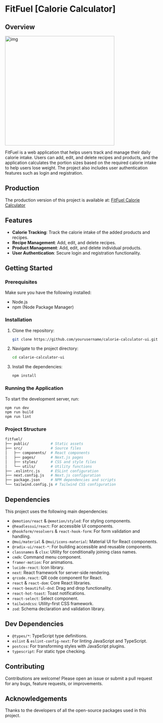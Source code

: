 # FitFuel [Calorie Calculator]

## Overview

<img align="center" alt="img" src="https://github.com/Nargiz-Toleutai/calorie-calculator-ui/blob/main/public/image.png" width="360px"/>

FitFuel is a web application that helps users track and manage their daily calorie intake. Users can add, edit, and delete recipes and products, and the application calculates the portion sizes based on the required calorie intake to help users lose weight. The project also includes user authentication features such as login and registration.

## Production

The production version of this project is available at: [FitFuel Calorie Calculator](https://fitfuel-calorie-calculator.vercel.app)

## Features

- **Calorie Tracking**: Track the calorie intake of the added products and recipes.
- **Recipe Management**: Add, edit, and delete recipes.
- **Product Management**: Add, edit, and delete individual products.
- **User Authentication**: Secure login and registration functionality.

## Getting Started

### Prerequisites

Make sure you have the following installed:

- Node.js
- npm (Node Package Manager)

### Installation

1. Clone the repository:
   ```sh
   git clone https://github.com/yourusername/calorie-calculator-ui.git
   ```
2. Navigate to the project directory:
   ```sh
   cd calorie-calculator-ui
   ```
3. Install the dependencies:
   ```sh
   npm install
   ```

### Running the Application

To start the development server, run:

```sh
npm run dev
npm run build
npm run lint
```

### Project Structure

```sh
fitfuel/
├── public/          # Static assets
├── src/             # Source files
│   ├── components/  # React components
│   ├── pages/       # Next.js pages
│   ├── styles/      # CSS and style files
│   └── utils/       # Utility functions
├── .eslintrc.js     # ESLint configuration
├── next.config.js   # Next.js configuration
├── package.json     # NPM dependencies and scripts
└── tailwind.config.js # Tailwind CSS configuration

```

## Dependencies

This project uses the following main dependencies:

- `@emotion/react` & `@emotion/styled`: For styling components.
- `@headlessui/react`: For accessible UI components.
- `@hookform/resolvers` & `react-hook-form`: For form validation and handling.
- `@mui/material` & `@mui/icons-material`: Material UI for React components.
- `@radix-ui/react-*`: For building accessible and reusable components.
- `classnames` & `clsx`: Utility for conditionally joining class names.
- `cmdk`: Command menu component.
- `framer-motion`: For animations.
- `lucide-react`: Icon library.
- `next`: React framework for server-side rendering.
- `qrcode.react`: QR code component for React.
- `react` & `react-dom`: Core React libraries.
- `react-beautiful-dnd`: Drag and drop functionality.
- `react-hot-toast`: Toast notifications.
- `react-select`: Select component.
- `tailwindcss`: Utility-first CSS framework.
- `zod`: Schema declaration and validation library.

## Dev Dependencies

- `@types/*`: TypeScript type definitions.
- `eslint` & `eslint-config-next`: For linting JavaScript and TypeScript.
- `postcss`: For transforming styles with JavaScript plugins.
- `typescript`: For static type checking.

## Contributing

Contributions are welcome! Please open an issue or submit a pull request for any bugs, feature requests, or improvements.

## Acknowledgements

Thanks to the developers of all the open-source packages used in this project.
